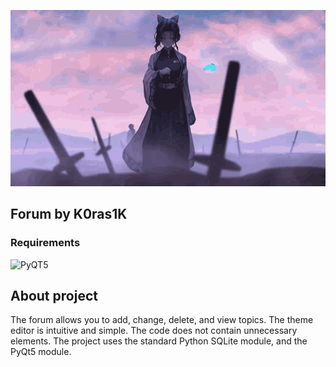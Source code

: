 [![Header](https://github.com/K0ras1K/k0ras1k/blob/main/assets/shinobu-winter-gif.gif)](https://loliland.ru/user/K0ras1K)

## Forum by K0ras1K

### Requirements
![PyQT5](https://pypi.org/project/PyQt5/)

## About project
The forum allows you to add, change, delete, and view topics. The theme editor is intuitive and simple. The code does not contain unnecessary elements. The project uses the standard Python SQLite module, and the PyQt5 module.